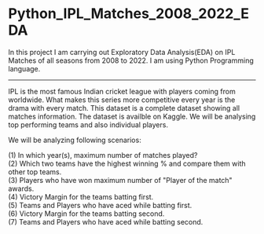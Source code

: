 # Python_IPL_Matches_2008_2022_EDA
In this project I am carrying out Exploratory Data Analysis(EDA) on IPL Matches of all seasons from 2008 to 2022. I am using Python Programming language.  
  
---
IPL is the most famous Indian cricket league with players coming from worldwide. What makes this series more competitive every year is the drama with every match. This dataset is a complete dataset showing all matches information. The dataset is availble on Kaggle. We will be analysing top performing teams and also individual players.  


We will be analyzing following scenarios:  

(1) In which year(s), maximum number of matches played?  
(2) Which two teams have the highest winning % and compare them with other top teams.  
(3) Players who have won maximum number of "Player of the match" awards.  
(4) Victory Margin for the teams batting first.  
(5) Teams and Players who have aced while batting first.  
(6) Victory Margin for the teams batting second.  
(7) Teams and Players who have aced while batting second.
